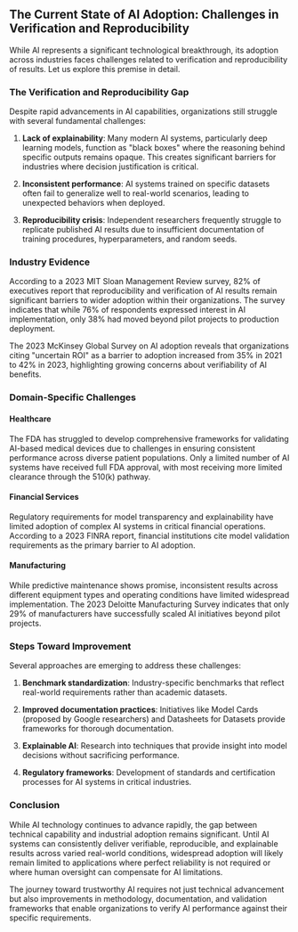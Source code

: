 ## The Current State of AI Adoption: Challenges in Verification and Reproducibility

While AI represents a significant technological breakthrough, its adoption across industries faces challenges related to verification and reproducibility of results. Let us explore this premise in detail.

### The Verification and Reproducibility Gap

Despite rapid advancements in AI capabilities, organizations still struggle with several fundamental challenges:

1. **Lack of explainability**: Many modern AI systems, particularly deep learning models, function as "black boxes" where the reasoning behind specific outputs remains opaque. This creates significant barriers for industries where decision justification is critical.

2. **Inconsistent performance**: AI systems trained on specific datasets often fail to generalize well to real-world scenarios, leading to unexpected behaviors when deployed.

3. **Reproducibility crisis**: Independent researchers frequently struggle to replicate published AI results due to insufficient documentation of training procedures, hyperparameters, and random seeds.

### Industry Evidence

According to a 2023 MIT Sloan Management Review survey, 82% of executives report that reproducibility and verification of AI results remain significant barriers to wider adoption within their organizations. The survey indicates that while 76% of respondents expressed interest in AI implementation, only 38% had moved beyond pilot projects to production deployment.

The 2023 McKinsey Global Survey on AI adoption reveals that organizations citing "uncertain ROI" as a barrier to adoption increased from 35% in 2021 to 42% in 2023, highlighting growing concerns about verifiability of AI benefits.

### Domain-Specific Challenges

#### Healthcare

The FDA has struggled to develop comprehensive frameworks for validating AI-based medical devices due to challenges in ensuring consistent performance across diverse patient populations. Only a limited number of AI systems have received full FDA approval, with most receiving more limited clearance through the 510(k) pathway.

#### Financial Services

Regulatory requirements for model transparency and explainability have limited adoption of complex AI systems in critical financial operations. According to a 2023 FINRA report, financial institutions cite model validation requirements as the primary barrier to AI adoption.

#### Manufacturing

While predictive maintenance shows promise, inconsistent results across different equipment types and operating conditions have limited widespread implementation. The 2023 Deloitte Manufacturing Survey indicates that only 29% of manufacturers have successfully scaled AI initiatives beyond pilot projects.

### Steps Toward Improvement

Several approaches are emerging to address these challenges:

1. **Benchmark standardization**: Industry-specific benchmarks that reflect real-world requirements rather than academic datasets.

2. **Improved documentation practices**: Initiatives like Model Cards (proposed by Google researchers) and Datasheets for Datasets provide frameworks for thorough documentation.

3. **Explainable AI**: Research into techniques that provide insight into model decisions without sacrificing performance.

4. **Regulatory frameworks**: Development of standards and certification processes for AI systems in critical industries.

### Conclusion

While AI technology continues to advance rapidly, the gap between technical capability and industrial adoption remains significant. Until AI systems can consistently deliver verifiable, reproducible, and explainable results across varied real-world conditions, widespread adoption will likely remain limited to applications where perfect reliability is not required or where human oversight can compensate for AI limitations.

The journey toward trustworthy AI requires not just technical advancement but also improvements in methodology, documentation, and validation frameworks that enable organizations to verify AI performance against their specific requirements.
